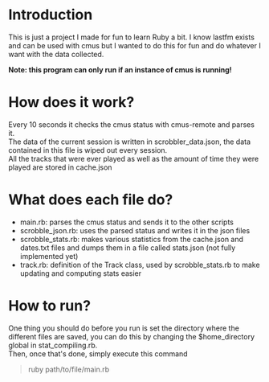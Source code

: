 # Introduction
This is just a project I made for fun to learn Ruby a bit.
I know lastfm exists and can be used with cmus but I wanted to do this for fun and do whatever I want with the data collected.

**Note: this program can only run if an instance of cmus is running!**

# How does it work?
Every 10 seconds it checks the cmus status with cmus-remote and parses it.  
The data of the current session is written in scrobbler_data.json, the data contained in this file is wiped out every session.   
All the tracks that were ever played as well as the amount of time they were played are stored in cache.json

# What does each file do?
* main.rb: parses the cmus status and sends it to the other scripts
* scrobble_json.rb: uses the parsed status and writes it in the json files
* scrobble_stats.rb: makes various statistics from the cache.json and dates.txt files and dumps them in a file called stats.json (not fully implemented yet)
* track.rb: definition of the Track class, used by scrobble_stats.rb to make updating and computing stats easier

# How to run?
One thing you should do before you run is set the directory where the different files are saved, you can do this by changing the $home\_directory global in stat_compiling.rb.  
Then, once that's done, simply execute this command
> ruby path/to/file/main.rb
